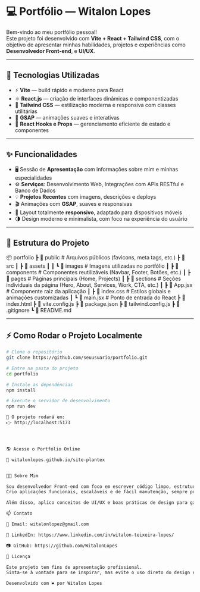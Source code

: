 # 💻 Portfólio — Witalon Lopes

Bem-vindo ao meu portfólio pessoal!  
Este projeto foi desenvolvido com **Vite + React + Tailwind CSS**, com o objetivo de apresentar minhas habilidades, projetos e experiências como **Desenvolvedor Front-end**, e **UI/UX**.

---

## 🚀 Tecnologias Utilizadas

- ⚡ **Vite** — build rápido e moderno para React  
- ⚛️ **React.js** — criação de interfaces dinâmicas e componentizadas  
- 🎨 **Tailwind CSS** — estilização moderna e responsiva com classes utilitárias  
- 🧩 **GSAP** — animações suaves e interativas  
- 🧠 **React Hooks e Props** — gerenciamento eficiente de estado e componentes  

---

## ✨ Funcionalidades

- 🖥️ Sessão de **Apresentação** com informações sobre mim e minhas especialidades  
- ⚙️ **Serviços**: Desenvolvimento Web, Integrações com APIs RESTful e Banco de Dados  
- 💡 **Projetos Recentes** com imagens, descrições e deploys  
- 🎬 Animações com **GSAP**, suaves e responsivas  
- 📱 Layout totalmente **responsivo**, adaptado para dispositivos móveis  
- 🌗 Design moderno e minimalista, com foco na experiência do usuário  

---

## 📂 Estrutura do Projeto

📦 portfolio
┣ 📂 public # Arquivos públicos (favicons, meta tags, etc.)
┣ 📂 src
┃ ┣ 📂 assets
┃ ┃ ┗ 📂 images # Imagens utilizadas no portfólio
┃ ┣ 📂 components # Componentes reutilizáveis (Navbar, Footer, Botões, etc.)
┃ ┣ 📂 pages # Páginas principais (Home, Projects)
┃ ┣ 📂 sections # Seções individuais da página (Hero, About, Services, Work, CTA, etc.)
┃ ┣ 📜 App.jsx # Componente raiz da aplicação
┃ ┣ 📜 index.css # Estilos globais e animações customizadas
┃ ┗ 📜 main.jsx # Ponto de entrada do React
┣ 📜 index.html
┣ 📜 vite.config.js
┣ 📜 package.json
┣ 📜 tailwind.config.js
┣ 📜 .gitignore
┗ 📜 README.md


---

## ⚡ Como Rodar o Projeto Localmente

```bash
# Clone o repositório
git clone https://github.com/seuusuario/portfolio.git

# Entre na pasta do projeto
cd portfolio

# Instale as dependências
npm install

# Execute o servidor de desenvolvimento
npm run dev

📍 O projeto rodará em:
👉 http://localhost:5173




🌎 Acesse o Portfólio Online

🔗 witalonlopes.github.io/site-plantex


🧑‍💻 Sobre Mim

Sou desenvolvedor Front-end com foco em escrever código limpo, estruturado e performático.
Crio aplicações funcionais, escaláveis e de fácil manutenção, sempre priorizando a experiência do usuário.

Além disso, aplico conceitos de UI/UX e boas práticas de design para garantir que cada projeto seja eficiente, agradável e intuitivo na interação.

📫 Contato

📧 Email: witalonlopez@gmail.com

💼 LinkedIn: https://www.linkedin.com/in/witalon-teixeira-lopes/

📷 GitHub: https://github.com/WitalonLopes

🏁 Licença

Este projeto tem fins de apresentação profissional.
Sinta-se à vontade para se inspirar, mas evite o uso direto do design e dos textos sem autorização.

Desenvolvido com ❤️ por Witalon Lopes
